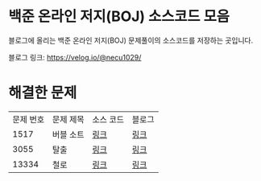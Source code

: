 # 백준 온라인 저지(BOJ) 소스코드 모음
블로그에 올리는 백준 온라인 저지(BOJ) 문제풀이의 소스코드를 저장하는 곳입니다.

블로그 링크: https://velog.io/@necu1029/

# 해결한 문제
<table>
  <tr>
    <td>문제 번호</td>
    <td>문제 제목</td>
    <td>소스 코드</td>
    <td>블로그</td>
  </tr>
  <tr>
    <td>1517</td>
    <td>버블 소트</td>
    <td><a href="https://github.com/Lee-Jun-Woo/BOJ/blob/main/src/1517.py">링크</a></td>
    <td><a href="https://velog.io/@necu1029/boj-1517">링크</a></td>
  </tr>
  <tr>
    <td>3055</td>
    <td>탈출</td>
    <td><a href="https://github.com/Lee-Jun-Woo/BOJ/blob/main/src/3055.py">링크</a></td>
    <td><a href="https://velog.io/@necu1029/boj-3055">링크</a></td>
  </tr>
  <tr>
    <td>13334</td>
    <td>철로</td>
    <td><a href="https://github.com/Lee-Jun-Woo/BOJ/blob/main/src/13334.py">링크</a></td>
    <td><a href="https://velog.io/@necu1029/boj-13334">링크</a></td>
  </tr>
</table>
